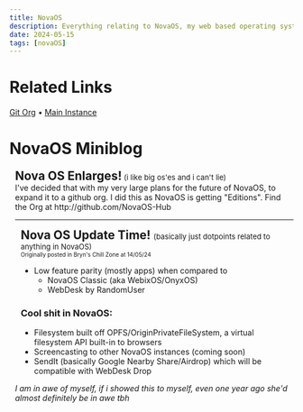 ```yaml
---
title: NovaOS
description: Everything relating to NovaOS, my web based operating system
date: 2024-05-15
tags: [novaOS]
---
```

# Related Links
[Git Org](https://go.novafurry.win/novaos.org) • [Main
Instance](https://go.novafurry.win/novaos.instance)
# NovaOS Miniblog
<div style="padding-left:10px;">
    <span style="font-size: 1.5em; font-weight:bold;">Nova OS Enlarges!<small
            style="font-size:small;font-weight:normal;"> (i like big os'es and i can't lie)</small></span><br>
I've decided that with my very large plans for the future of NovaOS, to expand it to a github org. I did this as NovaOS is getting "Editions". Find the Org at http://github.com/NovaOS-Hub
<hr>
<div style="padding-left:10px;">
    <span style="font-size: 1.5em; font-weight:bold;">Nova OS Update Time! <small
            style="font-size:small;font-weight:normal;">(basically just dotpoints related to anything in
            NovaOS)</small></span><br><small style="font-size:x-small; font-weight:normal;margin-top:-20px;">Originally
        posted in Bryn's Chill Zone at 14/05/24</small>
    <ul>
        <li>Low feature parity (mostly apps) when compared to
            <ul>
                <li>NovaOS Classic (aka WebixOS/OnyxOS)</li>
                <li>WebDesk by RandomUser</li>
            </ul>
        </li>
    </ul>
    <h3>Cool shit in NovaOS:</h3>
    <ul>
        <li>Filesystem built off OPFS/OriginPrivateFileSystem, a virtual filesystem API built-in to browsers
        </li>
        <li>Screencasting to other NovaOS instances (coming soon)</li>
        <li>SendIt (basically Google Nearby Share/Airdrop) which will be compatible with WebDesk Drop</li>
    </ul>
</div>

_I am in awe of myself, if i showed this to myself, even one year ago she'd almost definitely be in awe tbh_
<!--stackedit_data:
eyJoaXN0b3J5IjpbLTE5OTc1NzE1MTEsLTEwMTgxMjYwNjksLT
k1MTg1NTc2MywtMTA2NzAzOTczMF19
-->